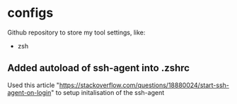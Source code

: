 # configs

Github repository to store my tool settings, like:

* zsh


## Added autoload of ssh-agent into .zshrc

Used this article "https://stackoverflow.com/questions/18880024/start-ssh-agent-on-login" 
to setup initalisation of the ssh-agent
